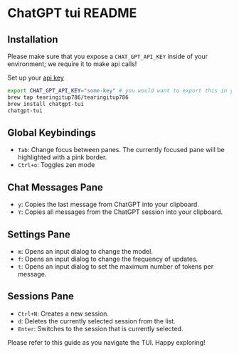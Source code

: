 # ChatGPT tui README

## Installation

Please make sure that you expose a `CHAT_GPT_API_KEY` inside of your environment; we require it to make api calls!

Set up your [api key](https://platform.openai.com/api-keys)

```bash
export CHAT_GPT_API_KEY="some-key" # you would want to export this in your .zshrc
brew tap tearingitup786/tearingitup786
brew install chatgpt-tui
chatgpt-tui
```

## Global Keybindings

- `Tab`: Change focus between panes. The currently focused pane will be highlighted with a pink border.
- `Ctrl+o`: Toggles zen mode

## Chat Messages Pane

- `y`: Copies the last message from ChatGPT into your clipboard.
- `Y`: Copies all messages from the ChatGPT session into your clipboard.

## Settings Pane

- `m`: Opens an input dialog to change the model.
- `f`: Opens an input dialog to change the frequency of updates.
- `t`: Opens an input dialog to set the maximum number of tokens per message.

## Sessions Pane

- `Ctrl+N`: Creates a new session.
- `d`: Deletes the currently selected session from the list.
- `Enter`: Switches to the session that is currently selected.

Please refer to this guide as you navigate the TUI. Happy exploring!
